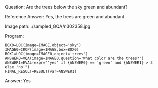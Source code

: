 Question: Are the trees below the sky green and abundant?

Reference Answer: Yes, the trees are green and abundant.

Image path: ./sampled_GQA/n302358.jpg

Program:

```
BOX0=LOC(image=IMAGE,object='sky')
IMAGE0=CROP(image=IMAGE,box=BOX0)
BOX1=LOC(image=IMAGE0,object='trees')
ANSWER0=VQA(image=IMAGE0,question='What color are the trees?')
ANSWER1=EVAL(expr="'yes' if {ANSWER0} == 'green' and {ANSWER1} > 3 else 'no'")
FINAL_RESULT=RESULT(var=ANSWER1)
```
Answer: Yes

